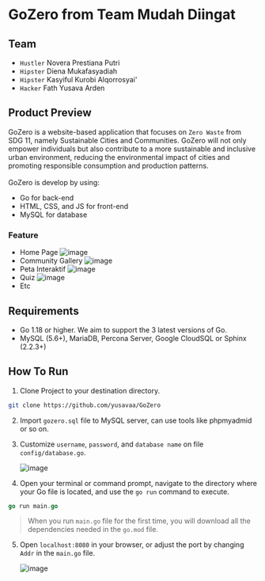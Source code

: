 # GoZero from Team Mudah Diingat

## Team
- `Hustler` Novera Prestiana Putri
- `Hipster` Diena Mukafasyadiah
- `Hipster` Kasyiful Kurobi Alqorrosyai'
- `Hacker` Fath Yusava Arden

## Product Preview
GoZero is a website-based application that focuses on `Zero Waste` from SDG 11, namely Sustainable Cities and Communities. GoZero will not only empower individuals but also contribute to a more sustainable and inclusive urban environment, reducing the environmental impact of cities and promoting responsible consumption and production patterns.<br><br>
GoZero is develop by using:
- Go for back-end
- HTML, CSS, and JS for front-end
- MySQL for database

### Feature
- Home Page
   ![image](https://github.com/yusavaa/GoZero/assets/120007453/3e3847d2-4051-4412-9843-3683d7b403b1)
- Community Gallery
   ![image](https://github.com/yusavaa/GoZero/assets/120007453/4447b69f-45ee-4c06-9d16-681b2d0362e6)
- Peta Interaktif
   ![image](https://github.com/yusavaa/GoZero/assets/120007453/81bff3eb-ca95-4de3-99e7-017abab0c619)
- Quiz
   ![image](https://github.com/yusavaa/GoZero/assets/120007453/301487f5-7bb3-420a-8338-738c50733cf0)
- Etc

## Requirements
- Go 1.18 or higher. We aim to support the 3 latest versions of Go.
- MySQL (5.6+), MariaDB, Percona Server, Google CloudSQL or Sphinx (2.2.3+)

## How To Run
1. Clone Project to your destination directory.
```bash
git clone https://github.com/yusavaa/GoZero
```
2. Import `gozero.sql` file to MySQL server, can use tools like phpmyadmid or so on.
3. Customize `username`, `password`, and `database name` on file `config/database.go`.
   
   ![image](https://github.com/yusavaa/GoZero/assets/120007453/a95b4018-c4cb-48b3-82d9-f016a73d22f2)
4. Open your terminal or command prompt, navigate to the directory where your Go file is located, and use the `go run` command to execute.
```go
go run main.go
```
> When you run `main.go` file for the first time, you will download all the dependencies needed in the `go.mod` file.
5. Open `localhost:8080` in your browser, or adjust the port by changing `Addr` in the `main.go` file.

   ![image](https://github.com/yusavaa/GoZero/assets/120007453/4b056e26-32ed-4f3f-87ee-6c398e2c0cd9)
